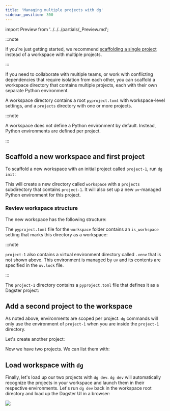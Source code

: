 ```yaml
---
title: 'Managing multiple projects with dg'
sidebar_position: 300
---
```


import Preview from '../../../partials/\_Preview.md';

<Preview />

:::note

If you're just getting started, we recommend [scaffolding a single project](/guides/labs/dg/scaffolding-a-project) instead of a workspace with multiple projects.

:::


If you need to collaborate with multiple teams, or work with conflicting dependencies that require isolation from each other, you can scaffold a workspace directory that contains multiple projects, each with their own separate Python environment.

A workspace directory contains a root `pyproject.toml` with workspace-level settings, and a `projects` directory with one or more projects.

:::note

A workspace does not define a Python environment by default. Instead, Python environments are defined per project.

:::

## Scaffold a new workspace and first project

To scaffold a new workspace with an initial project called `project-1`, run `dg init`:

<CliInvocationExample path="docs_beta_snippets/docs_beta_snippets/guides/dg/workspace/1-dg-init.txt" />

This will create a new directory called `workspace` with a `projects` subdirectory that contains `project-1`. It will also set up a new `uv`-managed Python environment for this project. 

### Review workspace structure

The new workspace has the following structure:

<CliInvocationExample path="docs_beta_snippets/docs_beta_snippets/guides/dg/workspace/2-tree.txt" />

The `pyproject.toml` file for the `workspace` folder contains an `is_workspace` setting that marks this directory as a workspace:

<CodeExample path="docs_beta_snippets/docs_beta_snippets/guides/dg/workspace/3-pyproject.toml" language="TOML" title="workspace/pyproject.toml" />

:::note

`project-1` also contains a virtual environment directory called `.venv` that is not shown above. This environment is managed by `uv` and its contents are specified in the `uv.lock` file.

:::

The `project-1` directory contains a `pyproject.toml` file that defines
it as a Dagster project:

<CodeExample path="docs_beta_snippets/docs_beta_snippets/guides/dg/workspace/4-project-pyproject.toml" language="TOML" title="workspace/projects/project-1/pyproject.toml" />

## Add a second project to the workspace

As noted above, environments are scoped per project.  `dg` commands will only use the environment of `project-1` when you are inside the `project-1` directory.

Let's create another project:

<CliInvocationExample path="docs_beta_snippets/docs_beta_snippets/guides/dg/workspace/5-scaffold-project.txt"  />

Now we have two projects. We can list them with:

<CliInvocationExample path="docs_beta_snippets/docs_beta_snippets/guides/dg/workspace/6-project-list.txt"  />

## Load workspace with `dg`

Finally, let's load up our two projects with `dg dev`. `dg dev` will automatically recognize the projects in your workspace and launch them in their respective environments. Let's run `dg dev` back in the workspace root directory and load up the Dagster UI in a browser:

<CliInvocationExample contents="cd ../.. && dg dev" />

![](/images/guides/build/projects-and-components/setting-up-a-workspace/two-projects.png)
